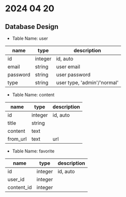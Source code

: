 # 2024 04 20

## Database Design

* Table Name: user

| name | type | description |
|------|------|-------------|
| id| integer | id, auto|
| email| string | user email|
| password | string | user password |
| type | string | user type, 'admin'/'normal' |

* Table Name: content

| name | type | description |
|------|------|-------------|
| id| integer | id, auto|
| title| string | |
| content | text |  |
| from_url | text | url |

* Table Name: favorite

| name | type | description |
|------|------|-------------|
| id| integer | id, auto|
| user_id | integer | |
| content_id | integer |  |